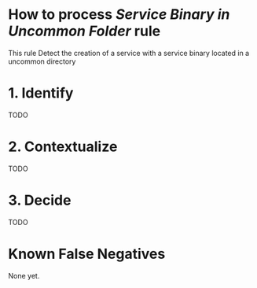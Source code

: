 # How to process *Service Binary in Uncommon Folder* rule
This rule Detect the creation of a service with a service binary located in a uncommon directory

# 1. Identify
TODO

# 2. Contextualize
TODO

# 3. Decide
TODO

# Known False Negatives
None yet.
